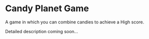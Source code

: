 # Candy Planet Game
A game in which you can combine candies to achieve a High score.

Detailed description coming soon...
